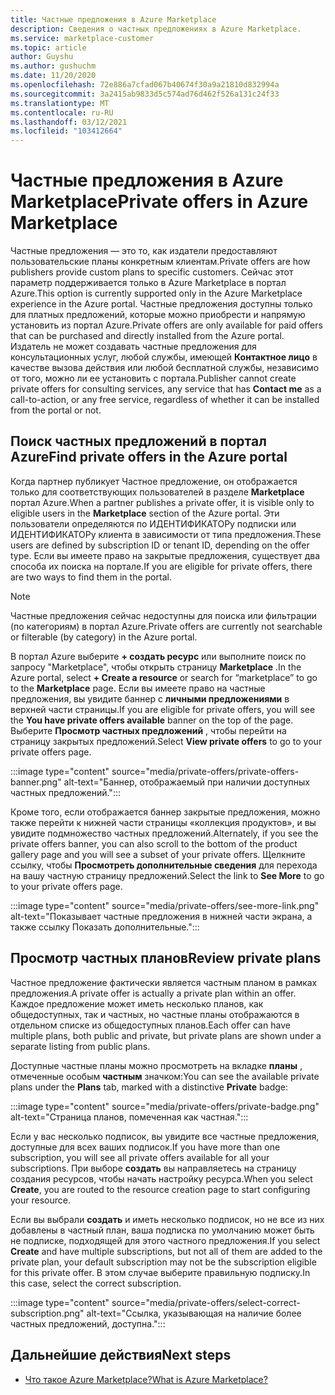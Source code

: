 ```yaml
---
title: Частные предложения в Azure Marketplace
description: Сведения о частных предложениях в Azure Marketplace.
ms.service: marketplace-customer
ms.topic: article
author: Guyshu
ms.author: gushuchm
ms.date: 11/20/2020
ms.openlocfilehash: 72e886a7cfad067b40674f30a9a21810d832994a
ms.sourcegitcommit: 3a2415ab9833d5c574ad76d462f526a131c24f33
ms.translationtype: MT
ms.contentlocale: ru-RU
ms.lasthandoff: 03/12/2021
ms.locfileid: "103412664"
---
```

# <a name="private-offers-in-azure-marketplace"></a><span data-ttu-id="f0d5e-103">Частные предложения в Azure Marketplace</span><span class="sxs-lookup"><span data-stu-id="f0d5e-103">Private offers in Azure Marketplace</span></span>

<span data-ttu-id="f0d5e-104">Частные предложения — это то, как издатели предоставляют пользовательские планы конкретным клиентам.</span><span class="sxs-lookup"><span data-stu-id="f0d5e-104">Private offers are how publishers provide custom plans to specific customers.</span></span> <span data-ttu-id="f0d5e-105">Сейчас этот параметр поддерживается только в Azure Marketplace в портал Azure.</span><span class="sxs-lookup"><span data-stu-id="f0d5e-105">This option is currently supported only in the Azure Marketplace experience in the Azure portal.</span></span> <span data-ttu-id="f0d5e-106">Частные предложения доступны только для платных предложений, которые можно приобрести и напрямую установить из портал Azure.</span><span class="sxs-lookup"><span data-stu-id="f0d5e-106">Private offers are only available for paid offers that can be purchased and directly installed from the Azure portal.</span></span> <span data-ttu-id="f0d5e-107">Издатель не может создавать частные предложения для консультационных услуг, любой службы, имеющей **Контактное лицо** в качестве вызова действия или любой бесплатной службы, независимо от того, можно ли ее установить с портала.</span><span class="sxs-lookup"><span data-stu-id="f0d5e-107">Publisher cannot create private offers for consulting services, any service that has **Contact me** as a call-to-action, or any free service, regardless of whether it can be installed from the portal or not.</span></span>

## <a name="find-private-offers-in-the-azure-portal"></a><span data-ttu-id="f0d5e-108">Поиск частных предложений в портал Azure</span><span class="sxs-lookup"><span data-stu-id="f0d5e-108">Find private offers in the Azure portal</span></span>

<span data-ttu-id="f0d5e-109">Когда партнер публикует Частное предложение, он отображается только для соответствующих пользователей в разделе **Marketplace** портал Azure.</span><span class="sxs-lookup"><span data-stu-id="f0d5e-109">When a partner publishes a private offer, it is visible only to eligible users in the **Marketplace** section of the Azure portal.</span></span> <span data-ttu-id="f0d5e-110">Эти пользователи определяются по ИДЕНТИФИКАТОРу подписки или ИДЕНТИФИКАТОРу клиента в зависимости от типа предложения.</span><span class="sxs-lookup"><span data-stu-id="f0d5e-110">These users are defined by subscription ID or tenant ID, depending on the offer type.</span></span> <span data-ttu-id="f0d5e-111">Если вы имеете право на закрытые предложения, существует два способа их поиска на портале.</span><span class="sxs-lookup"><span data-stu-id="f0d5e-111">If you are eligible for  private offers, there are two ways to find them in the portal.</span></span>

> [!NOTE]
> <span data-ttu-id="f0d5e-112">Частные предложения сейчас недоступны для поиска или фильтрации (по категориям) в портал Azure.</span><span class="sxs-lookup"><span data-stu-id="f0d5e-112">Private offers are currently not searchable or filterable (by category) in the Azure portal.</span></span>

<span data-ttu-id="f0d5e-113">В портал Azure выберите **+ создать ресурс** или выполните поиск по запросу "Marketplace", чтобы открыть страницу **Marketplace** .</span><span class="sxs-lookup"><span data-stu-id="f0d5e-113">In the Azure portal, select **+ Create a resource** or search for “marketplace” to go to the **Marketplace** page.</span></span> <span data-ttu-id="f0d5e-114">Если вы имеете право на частные предложения, вы увидите баннер с **личными предложениями** в верхней части страницы.</span><span class="sxs-lookup"><span data-stu-id="f0d5e-114">If you are eligible for private offers, you will see the **You have private offers available** banner on the top of the page.</span></span> <span data-ttu-id="f0d5e-115">Выберите **Просмотр частных предложений** , чтобы перейти на страницу закрытых предложений.</span><span class="sxs-lookup"><span data-stu-id="f0d5e-115">Select **View private offers** to go to your private offers page.</span></span>

:::image type="content" source="media/private-offers/private-offers-banner.png" alt-text="Баннер, отображаемый при наличии доступных частных предложений.":::

<span data-ttu-id="f0d5e-117">Кроме того, если отображается баннер закрытые предложения, можно также перейти к нижней части страницы «коллекция продуктов», и вы увидите подмножество частных предложений.</span><span class="sxs-lookup"><span data-stu-id="f0d5e-117">Alternately, if you see the private offers banner, you can also scroll to the bottom of the product gallery page and you will see a subset of your private offers.</span></span> <span data-ttu-id="f0d5e-118">Щелкните ссылку, чтобы **Просмотреть дополнительные сведения** для перехода на вашу частную страницу предложений.</span><span class="sxs-lookup"><span data-stu-id="f0d5e-118">Select the link to **See More** to go to your private offers page.</span></span>

:::image type="content" source="media/private-offers/see-more-link.png" alt-text="Показывает частные предложения в нижней части экрана, а также ссылку Показать дополнительные.":::

## <a name="review-private-plans"></a><span data-ttu-id="f0d5e-120">Просмотр частных планов</span><span class="sxs-lookup"><span data-stu-id="f0d5e-120">Review private plans</span></span>

<span data-ttu-id="f0d5e-121">Частное предложение фактически является частным планом в рамках предложения.</span><span class="sxs-lookup"><span data-stu-id="f0d5e-121">A private offer is actually a private plan within an offer.</span></span> <span data-ttu-id="f0d5e-122">Каждое предложение может иметь несколько планов, как общедоступных, так и частных, но частные планы отображаются в отдельном списке из общедоступных планов.</span><span class="sxs-lookup"><span data-stu-id="f0d5e-122">Each offer can have multiple plans, both public and private, but private plans are shown under a separate listing from public plans.</span></span>

<span data-ttu-id="f0d5e-123">Доступные частные планы можно просмотреть на вкладке **планы** , отмеченные особым **частным** значком:</span><span class="sxs-lookup"><span data-stu-id="f0d5e-123">You can see the available private plans under the **Plans** tab, marked with a distinctive **Private** badge:</span></span>

:::image type="content" source="media/private-offers/private-badge.png" alt-text="Страница планов, помеченная как частная.":::

<span data-ttu-id="f0d5e-125">Если у вас несколько подписок, вы увидите все частные предложения, доступные для всех ваших подписок.</span><span class="sxs-lookup"><span data-stu-id="f0d5e-125">If you have more than one subscription, you will see all private offers available for all your subscriptions.</span></span> <span data-ttu-id="f0d5e-126">При выборе **создать** вы направляетесь на страницу создания ресурсов, чтобы начать настройку ресурса.</span><span class="sxs-lookup"><span data-stu-id="f0d5e-126">When you select **Create**, you are routed to the resource creation page to start configuring your resource.</span></span>

<span data-ttu-id="f0d5e-127">Если вы выбрали **создать** и иметь несколько подписок, но не все из них добавлены в частный план, ваша подписка по умолчанию может быть не подписке, подходящей для этого частного предложения.</span><span class="sxs-lookup"><span data-stu-id="f0d5e-127">If you select **Create** and have multiple subscriptions, but not all of them are added to the private plan, your default subscription may not be the subscription eligible for this private offer.</span></span> <span data-ttu-id="f0d5e-128">В этом случае выберите правильную подписку.</span><span class="sxs-lookup"><span data-stu-id="f0d5e-128">In this case, select the correct subscription.</span></span>

:::image type="content" source="media/private-offers/select-correct-subscription.png" alt-text="Ссылка, указывающая на наличие более частных предложений, доступна.":::

## <a name="next-steps"></a><span data-ttu-id="f0d5e-130">Дальнейшие действия</span><span class="sxs-lookup"><span data-stu-id="f0d5e-130">Next steps</span></span>

- [<span data-ttu-id="f0d5e-131">Что такое Azure Marketplace?</span><span class="sxs-lookup"><span data-stu-id="f0d5e-131">What is Azure Marketplace?</span></span>](azure-marketplace-overview.md)
